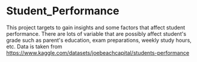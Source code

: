 # Student_Performance
This project targets to gain insights and some factors that affect student performance. There are lots of variable that are possibly affect student's grade such as parent's education, exam preparations, weekly study hours, etc.
Data is taken from https://www.kaggle.com/datasets/joebeachcapital/students-performance

